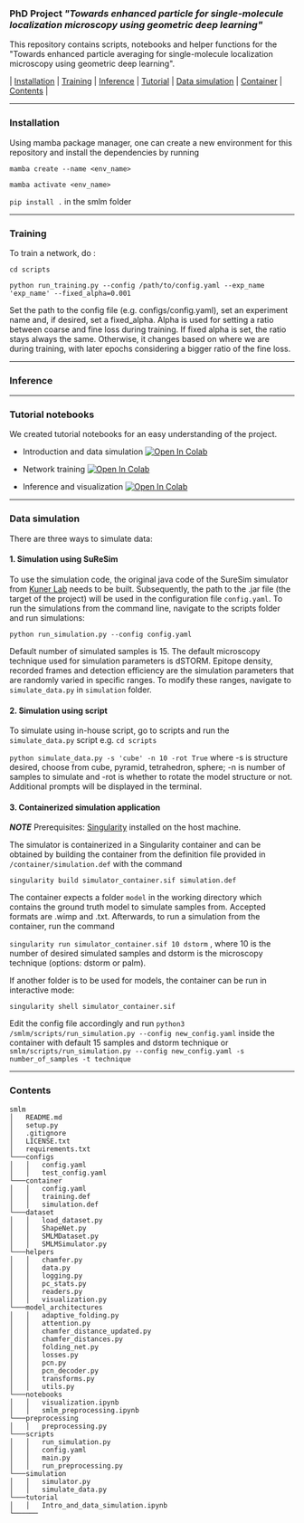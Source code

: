 ### PhD Project _"Towards enhanced particle for single-molecule localization microscopy using geometric deep learning"_

This repository contains scripts, notebooks and helper functions for the "Towards enhanced particle averaging for single-molecule localization microscopy using geometric deep learning".  

| [Installation](#installation) | [Training](#training) | [Inference](#inference) | [Tutorial](#tutorial-notebooks) | [Data simulation](#data-simulation) | [Container](#containerized-simulation-application) | [Contents](#contents) |
***
### Installation 

Using mamba package manager, one can create a new environment for this repository and install the dependencies by running  

`mamba create --name <env_name>`

`mamba activate <env_name>`

`pip install .` in the smlm folder 

***

### Training
To train a network, do :

`cd scripts`

`python run_training.py --config /path/to/config.yaml --exp_name 'exp_name' --fixed_alpha=0.001`

Set the path to the config file (e.g. configs/config.yaml), set an experiment name and, if desired, set a fixed_alpha. Alpha is used for setting a ratio between coarse and fine loss during training. If fixed alpha is set, the ratio stays always the same. Otherwise, it changes based on where we are during training, with later epochs considering a bigger ratio of the fine loss. 

***

### Inference


***

### Tutorial notebooks
We created tutorial notebooks for an easy understanding of the project.
* Introduction and data simulation  <a target="_blank" href="https://colab.research.google.com/github/dianamindroc/smlm/blob/master/tutorial/Intro_and_data_simulation.ipynb">
  <img src="https://colab.research.google.com/assets/colab-badge.svg" alt="Open In Colab"/>
</a>

* Network training <a target="_blank" href="https://colab.research.google.com/github/dianamindroc/smlm/blob/master/tutorial/Network_training.ipynb">
  <img src="https://colab.research.google.com/assets/colab-badge.svg" alt="Open In Colab"/>
</a>

* Inference and visualization <a target="_blank" href="https://colab.research.google.com/github/dianamindroc/smlm/blob/master/tutorial/Inference_and_visualization.ipynb">
  <img src="https://colab.research.google.com/assets/colab-badge.svg" alt="Open In Colab"/>
</a>


***

### Data simulation
There are three ways to simulate data:

#### 1. Simulation using SuReSim
To use the simulation code, the original java code of the SureSim simulator from [Kuner Lab](https://github.com/tkunerlab/JavaUmsetzungSTORMSimulation) needs to be built. 
Subsequently, the path to the .jar file (the target of the project) will be used in the configuration file `config.yaml`. 
To run the simulations from the command line, navigate to the scripts folder and run simulations:

`python run_simulation.py --config config.yaml`

Default number of simulated samples is 15. The default microscopy technique used for simulation parameters is dSTORM. Epitope density, recorded frames and detection efficiency are the simulation parameters that are randomly varied in specific ranges. To modify these ranges, navigate to `simulate_data.py` in `simulation` folder.

#### 2. Simulation using script 
To simulate using in-house script, go to scripts and run the `simulate_data.py` script e.g.
`cd scripts`

`python simulate_data.py -s 'cube' -n 10 -rot True` where -s is structure desired, choose from cube, pyramid, tetrahedron, sphere; -n is number of samples to simulate and -rot is whether to rotate the model structure or not. Additional prompts will be displayed in the terminal. 

#### 3. Containerized simulation application
 **_NOTE_** Prerequisites: [Singularity](https://sylabs.io/guides/3.0/user-guide/quick_start.html) installed on the host machine.

The simulator is containerized in a Singularity container and can be obtained by building the container from the definition file provided in `/container/simulation.def` with the command 

`singularity build simulator_container.sif simulation.def`

The container expects a folder `model` in the working directory which contains the ground truth model to simulate samples from. Accepted formats are .wimp and .txt. 
Afterwards, to run a simulation from the container, run the command 

`singularity run simulator_container.sif 10 dstorm` , where 10 is the number of desired simulated samples and dstorm is the microscopy technique (options: dstorm or palm).

If another folder is to be used for models, the container can be run in interactive mode: 

`singularity shell simulator_container.sif`

Edit the config file accordingly and run `python3 /smlm/scripts/run_simulation.py --config new_config.yaml` inside the container with default 15 samples and dstorm technique or `smlm/scripts/run_simulation.py --config new_config.yaml -s number_of_samples -t technique`

***

### Contents

```
smlm
│   README.md  
│   setup.py
│   .gitignore
│   LICENSE.txt
│   requirements.txt
└───configs
│   │   config.yaml
│   │   test_config.yaml
└───container
│   │   config.yaml
│   │   training.def
│   │   simulation.def
└───dataset
│   │   load_dataset.py
│   │   ShapeNet.py
│   │   SMLMDataset.py
│   │   SMLMSimulator.py
└───helpers
│   │   chamfer.py
│   │   data.py
│   │   logging.py
│   │   pc_stats.py
│   │   readers.py
│   │   visualization.py
└───model_architectures
│   │   adaptive_folding.py
│   │   attention.py
│   │   chamfer_distance_updated.py
│   │   chamfer_distances.py
│   │   folding_net.py
│   │   losses.py
│   │   pcn.py
│   │   pcn_decoder.py
│   │   transforms.py
│   │   utils.py
└───notebooks
│   │   visualization.ipynb
│   │   smlm_preprocessing.ipynb 
└───preprocessing
│   │   preprocessing.py
└───scripts
│   │   run_simulation.py
│   │   config.yaml
│   │   main.py
│   │   run_preprocessing.py
└───simulation
│   │   simulator.py
│   │   simulate_data.py
└───tutorial
│   │   Intro_and_data_simulation.ipynb
└──────  
```
